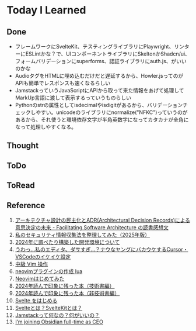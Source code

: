 # Today I Learned

## Done
- フレームワークにSvelteKit、テスティングライブラリにPlaywright、リンターにESLintかな？で、UIコンポーネントライブラリにSkeltonかShadcn/ui、フォームバリデーションにsuperforms、認証ライブラリにauth.js、がいいのかな
- AudioタグをHTMLに埋め込むだけだと遅延するから、Howler.jsってのがAPIも簡単でレスポンスも速くなるらしい
- JamstackっていうJavaScriptにAPIから取って来た情報をあげて処理してMarkUp言語に渡して表示するっていうものらしい
- Pythonのstrの属性としてisdecimalやisdigitがあるから、バリデーションチェックしやすい。unicodeのライブラリにnormalize("NFKC")っていうのがあるから、それ使うと環境依存文字が半角英数字になってカタカナが全角になって処理しやすくなる。

## Thought

## ToDo

## ToRead

## Reference
1. [アーキテクチャ設計の民主化とADR(Architectural Decision Records)による意思決定の未来 - Facilitating Software Architecture の読書感想文](https://syu-m-5151.hatenablog.com/entry/2024/12/31/232546)
2. [私のセキュリティ情報収集法を整理してみた（2025年版）](https://foxsecurity.hatenablog.com/entry/2025/01/03/090000)
3. [2024年に調べたり構築した開発環境について](https://zenn.dev/hiro345/articles/20241231_development)
4. [うわっ…私のエディタ、ダサすぎ…？ナウなヤングにバカウケするCursor・VSCodeのイケイケ設定](https://zenn.dev/aose/articles/6188f61a6a2a25)
5. [中級 Vim 操作](https://zenn.dev/vim_jp/articles/2024-06-05-vim-middle-class-features)
6. [neovimプラグインの作成 lua](https://zenn.dev/vim_jp/articles/dbafe015ce9a4e)
7. [Neovimはじめてみた](https://zenn.dev/vim_jp/articles/1b4344e41b9d5b)
8. [2024年読んで印象に残った本（技術書編）](https://blog-dry.com/entry/2025/01/02/062954)
9. [2024年読んで印象に残った本（非技術書編）](https://blog-dry.com/entry/2025/01/01/230056)
10. [Svelte をはじめる](https://developer.mozilla.org/ja/docs/Learn_web_development/Core/Frameworks_libraries/Svelte_getting_started)
11. [Svelteとは？SvelteKitとは？](https://qiita.com/ucan-lab/items/deb68f85855611bb0f9e)
12. [Jamstackって何なの？何がいいの？](https://qiita.com/ozaki25/items/4075d03278d1fb51cc37)
13. [I’m joining Obsidian full-time as CEO](https://obsidian.md/blog/kepano-ceo/)